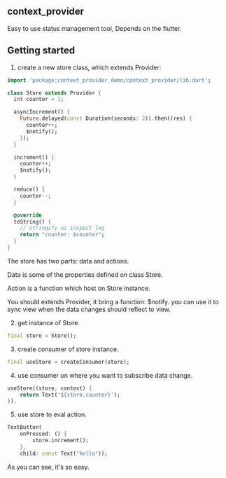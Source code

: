 ## context_provider

Easy to use status management tool, Depends on the flutter.

## Getting started

1. create a new store class, which extends Provider:

```dart
import 'package:context_provider_demo/context_provider/lib.dart';

class Store extends Provider {
  int counter = 1;

  asyncIncrement() {
    Future.delayed(const Duration(seconds: 2)).then((res) {
      counter++;
      $notify();
    });
  }

  increment() {
    counter++;
    $notify();
  }

  reduce() {
    counter--;
  }

  @override
  toString() {
    // stringify as inspect log
    return "counter: $counter";
  }
}
```

The store has two parts: data and actions. 

Data is some of the properties defined on class Store.

Action is a function which host on Store instance.

You should extends Provider, it bring a function: $notify. you can use it to sync view when the data changes should reflect to view.

2. get instance of Store.

```dart
final store = Store();
```

3. create consumer of store instance.

```dart
final useStore = createConsumer(store);
```

4. use consumer on where you want to subscribe data change.

```dart
useStore((store, context) {
    return Text('${store.counter}');
}),
```

5. use store to eval action.

```dart
TextButton(
    onPressed: () {
        store.increment();
    },
    child: const Text("hello"));
```

As you can see, it's so easy.
